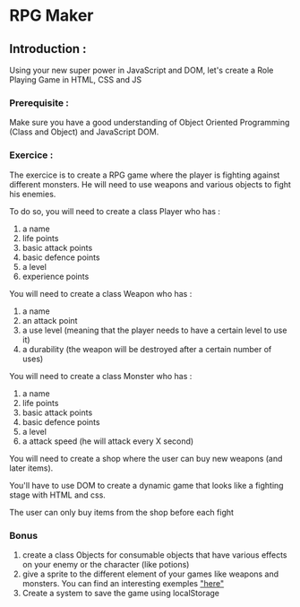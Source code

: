 # RPG Maker

## Introduction :
Using your new super power in JavaScript and DOM, let's create a Role Playing Game in HTML, CSS and JS

### Prerequisite :
Make sure you have a good understanding of Object Oriented Programming (Class and Object) and JavaScript DOM.

### Exercice :

The exercice is to create a RPG game where the player is fighting against different monsters. He will need to use weapons and various objects to fight his enemies.

To do so, you will need to create a class Player who has :

1. a name
2. life points
3. basic attack points
4. basic defence points
5. a level
6. experience points

You will need to create a class Weapon who has :

1. a name
2. an attack point
3. a use level (meaning that the player needs to have a certain level to use it)
4. a durability (the weapon will be destroyed after a certain number of uses)

You will need to create a class Monster who has :

1. a name
2. life points
3. basic attack points
4. basic defence points
5. a level
6. a attack speed (he will attack every X second)

You will need to create a shop where the user can buy new weapons (and later items).

You'll have to use DOM to create a dynamic game that looks like a fighting stage with HTML and css.

The user can only buy items from the shop before each fight

### Bonus 
1. create a class Objects for consumable objects that have various effects on your enemy or the character (like potions)
2. give a sprite to the different element of your games like weapons and monsters. You can find an interesting exemples ["here"](https://game-icons.net/)
3. Create a system to save the game using localStorage



